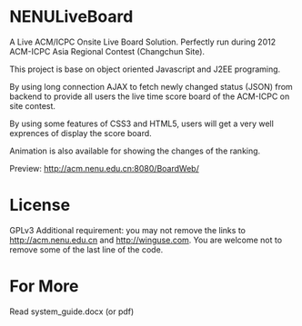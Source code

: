 NENULiveBoard
=============

A Live ACM/ICPC Onsite Live Board Solution. Perfectly run during 2012 ACM-ICPC Asia Regional Contest (Changchun Site).

This project is base on object oriented Javascript and J2EE programing.

By using long connection AJAX to fetch newly changed status (JSON) from backend to provide all users the live time score board of the ACM-ICPC on site contest.

By using some features of CSS3 and HTML5, users will get a very well exprences of display the score board.

Animation is also available for showing the changes of the ranking.

Preview: http://acm.nenu.edu.cn:8080/BoardWeb/

License
=============
GPLv3
Additional requirement: you may not remove the links to http://acm.nenu.edu.cn and http://winguse.com.
You are welcome not to remove some of the last line of the code.

For More
=============
Read system_guide.docx (or pdf)